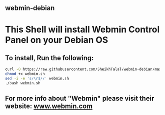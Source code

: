 ## webmin-debian

# This Shell will install Webmin Control Panel on your Debian OS

## To install, Run the following:

```bash
curl -O https://raw.githubusercontent.com/SheikhTalal/webmin-debian/master/webmin.sh
chmod +x webmin.sh
sed -i -e 's/\r$//' webmin.sh
./bash webmin.sh
```

## For more info about "Webmin" please visit their website: www.webmin.com
